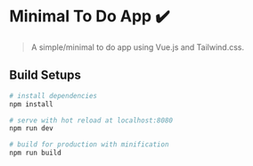 # Minimal To Do App ✔️

> A simple/minimal to do app using Vue.js and Tailwind.css.

## Build Setups

``` bash
# install dependencies
npm install

# serve with hot reload at localhost:8080
npm run dev

# build for production with minification
npm run build
```
